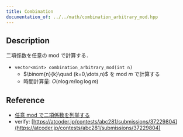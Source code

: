 ```yaml
---
title: Combination
documentation_of: ../../math/combination_arbitrary_mod.hpp
---
```


## Description

二項係数を任意の mod で計算する．

- `vector<mint> combination_arbitrary_mod(int n)`
    - $\binom{n}{k}\quad (k=0,\dots,n)$ を mod $m$ で計算する
    - 時間計算量: $O(n\log m / \log\log m)$

## Reference

- [任意 mod で二項係数を列挙する](https://qiita.com/suisen_cp/items/d0ab7e728b98bbec818f)
- verify: [https://atcoder.jp/contests/abc281/submissions/37229804](https://atcoder.jp/contests/abc281/submissions/37229804)